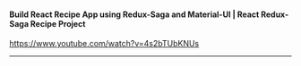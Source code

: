 #### Build React Recipe App using Redux-Saga and Material-UI | React Redux-Saga Recipe Project
https://www.youtube.com/watch?v=4s2bTUbKNUs

---
